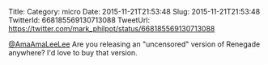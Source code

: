 Title: 
Category: micro
Date: 2015-11-21T21:53:48
Slug: 2015-11-21T21:53:48
TwitterId: 668185569130713088
TweetUrl: https://twitter.com/mark_philpot/status/668185569130713088

[@AmaAmaLeeLee](https://twitter.com/AmaAmaLeeLee) Are you releasing an "uncensored" version of Renegade anywhere? I'd love to buy that version.